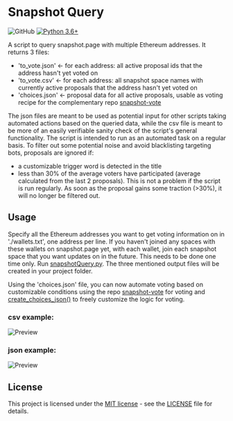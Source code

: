 # Snapshot Query

![GitHub](https://img.shields.io/github/license/al-matty/snapshot-query)
[![Python 3.6+](https://img.shields.io/badge/python-3.6+-blue.svg)](https://www.python.org/downloads/release/python-390/)

A script to query snapshot.page with multiple Ethereum addresses. It returns 3 files:
* 'to_vote.json' <- for each address: all active proposal ids that the address hasn't yet voted on
* 'to_vote.csv' <- for each address: all snapshot space names with currently active proposals that the address hasn't yet voted on
* 'choices.json' <- proposal data for all active proposals, usable as voting recipe for the complementary repo [snapshot-vote](https://github.com/al-matty/snapshot-vote)

The json files are meant to be used as potential input for other scripts taking automated actions based on the queried data, while the csv file is meant to be more of an easily verifiable sanity check of the script's general functionality. The script is intended to run as an automated task on a regular basis.
To filter out some potential noise and avoid blacklisting targeting bots, proposals are ignored if:
- a customizable trigger word is detected in the title
- less than 30% of the average voters have participated (average calculated from the last 2 proposals). This is not a problem if the script is run regularly. As soon as the proposal gains some traction (>30%), it will no longer be filtered out.


## Usage

Specify all the Ethereum addresses you want to get voting information on in './wallets.txt', one address per line.
If you haven't joined any spaces with these wallets on snapshot.page yet, with each wallet, join each snapshot space that you want updates on in the future. This needs to be done one time only. Run [snapshotQuery.py](https://github.com/al-matty/snapshot-query/blob/main/snapshotQuery.py).
The three mentioned output files will be created in your project folder.

Using the 'choices.json' file, you can now automate voting based on customizable conditions using the repo [snapshot-vote](https://github.com/al-matty/snapshot-vote) for voting and [create_choices_json()](https://github.com/al-matty/snapshot-query/blob/main/functions.py#:~:text=function_name)
to freely customize the logic for voting.

### csv example:


![Preview](https://github.com/al-matty/snapshot-voter/blob/main/csv_example.png)


### json example:


![Preview](https://github.com/al-matty/snapshot-voter/blob/main/json_example.png)


## License

This project is licensed under the [MIT license](https://github.com/al-matty/telegram-merch-bot/blob/main/LICENSE) - see the [LICENSE](https://github.com/al-matty/snapshot-voter/blob/main/LICENSE) file for details.
